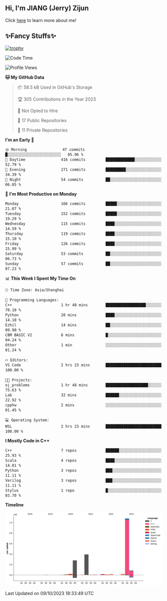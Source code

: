 ## Hi, I'm JIANG (Jerry) Zijun

Click [here](https://jzjerry.github.io/about/) to learn more about me!

## ✨Fancy Stuffs✨
[![trophy](https://github-profile-trophy.vercel.app/?username=jzjerry&theme=onedark)](https://github.com/ryo-ma/github-profile-trophy)
<!--START_SECTION:waka-->
![Code Time](http://img.shields.io/badge/Code%20Time-45%20hrs%2048%20mins-blue)

![Profile Views](http://img.shields.io/badge/Profile%20Views-0-blue)

**🐱 My GitHub Data** 

> 📦 58.5 kB Used in GitHub's Storage 
 > 
> 🏆 305 Contributions in the Year 2023
 > 
> 🚫 Not Opted to Hire
 > 
> 📜 17 Public Repositories 
 > 
> 🔑 11 Private Repositories 
 > 
**I'm an Early 🐤** 

```text
🌞 Morning                47 commits          █░░░░░░░░░░░░░░░░░░░░░░░░   05.96 % 
🌆 Daytime                416 commits         █████████████░░░░░░░░░░░░   52.79 % 
🌃 Evening                271 commits         █████████░░░░░░░░░░░░░░░░   34.39 % 
🌙 Night                  54 commits          ██░░░░░░░░░░░░░░░░░░░░░░░   06.85 % 
```
📅 **I'm Most Productive on Monday** 

```text
Monday                   166 commits         █████░░░░░░░░░░░░░░░░░░░░   21.07 % 
Tuesday                  152 commits         █████░░░░░░░░░░░░░░░░░░░░   19.29 % 
Wednesday                115 commits         ████░░░░░░░░░░░░░░░░░░░░░   14.59 % 
Thursday                 119 commits         ████░░░░░░░░░░░░░░░░░░░░░   15.10 % 
Friday                   126 commits         ████░░░░░░░░░░░░░░░░░░░░░   15.99 % 
Saturday                 53 commits          ██░░░░░░░░░░░░░░░░░░░░░░░   06.73 % 
Sunday                   57 commits          ██░░░░░░░░░░░░░░░░░░░░░░░   07.23 % 
```


📊 **This Week I Spent My Time On** 

```text
🕑︎ Time Zone: Asia/Shanghai

💬 Programming Languages: 
C++                      1 hr 40 mins        ██████████████████░░░░░░░   70.10 % 
Python                   20 mins             ████░░░░░░░░░░░░░░░░░░░░░   14.10 % 
Ezhil                    14 mins             ██░░░░░░░░░░░░░░░░░░░░░░░   09.90 % 
CBM BASIC V2             6 mins              █░░░░░░░░░░░░░░░░░░░░░░░░   04.24 % 
Other                    1 min               ░░░░░░░░░░░░░░░░░░░░░░░░░   01.24 % 

🔥 Editors: 
VS Code                  2 hrs 23 mins       █████████████████████████   100.00 % 

🐱‍💻 Projects: 
oj_problems              1 hr 48 mins        ███████████████████░░░░░░   75.63 % 
Lab                      32 mins             ██████░░░░░░░░░░░░░░░░░░░   22.92 % 
cpphw                    2 mins              ░░░░░░░░░░░░░░░░░░░░░░░░░   01.45 % 

💻 Operating System: 
WSL                      2 hrs 23 mins       █████████████████████████   100.00 % 
```

**I Mostly Code in C++** 

```text
C++                      7 repos             ██████░░░░░░░░░░░░░░░░░░░   25.93 % 
Scala                    4 repos             ████░░░░░░░░░░░░░░░░░░░░░   14.81 % 
Python                   3 repos             ███░░░░░░░░░░░░░░░░░░░░░░   11.11 % 
Verilog                  3 repos             ███░░░░░░░░░░░░░░░░░░░░░░   11.11 % 
Stylus                   1 repo              █░░░░░░░░░░░░░░░░░░░░░░░░   03.70 % 
```



**Timeline**

![Lines of Code chart](https://raw.githubusercontent.com/Jzjerry/Jzjerry/main/assets/bar_graph.png)


 Last Updated on 09/10/2023 18:33:49 UTC
<!--END_SECTION:waka-->
